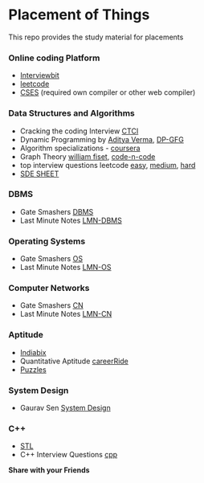 # Placement of Things

This repo provides the study material for placements

### Online coding Platform

- [Interviewbit]
- [leetcode]
- [CSES] (required own compiler or other web compiler)

### Data Structures and Algorithms

- Cracking the coding Interview [CTCI]
- Dynamic Programming by [Aditya Verma], [DP-GFG]
- Algorithm specializations - [coursera]
- Graph Theory [william fiset], [code-n-code]
- top interview questions leetcode [easy], [medium], [hard]
- [SDE SHEET]

### DBMS
- Gate Smashers [DBMS]
- Last Minute Notes [LMN-DBMS]

### Operating Systems
- Gate Smashers [OS]
- Last Minute Notes [LMN-OS]

### Computer Networks
- Gate Smashers [CN]
- Last Minute Notes [LMN-CN]

### Aptitude
- [Indiabix]
-  Quantitative Aptitude [careerRide] 
-  [Puzzles]

### System Design
- Gaurav Sen [System Design]

### C++
- [STL] 
- C++ Interview Questions [cpp]

**Share with your Friends**

[//]: # (These are reference links used in the body of this note and get stripped out when the markdown processor does its job. There is no need to format nicely because it shouldn't be seen. Thanks SO - http://stackoverflow.com/questions/4823468/store-comments-in-markdown-syntax)

   [Aditya Verma]: <https://www.youtube.com/playlist?list=PL_z_8CaSLPWekqhdCPmFohncHwz8TY2Go>
   [coursera]: <https://www.coursera.org/specializations/algorithms>
   [william fiset]: <https://www.youtube.com/playlist?list=PLDV1Zeh2NRsDGO4--qE8yH72HFL1Km93P>
   [code-n-code]: <https://www.youtube.com/playlist?list=PL2q4fbVm1Ik6DCzm9XZJbNwyHtHGclcEh>
   [DP-GFG]: <https://www.geeksforgeeks.org/overlapping-subproblems-property-in-dynamic-programming-dp-1/>
   [easy]: <https://leetcode.com/explore/featured/card/top-interview-questions-easy/>
   [medium]: <https://leetcode.com/explore/featured/card/top-interview-questions-medium/>
   [hard]: <https://leetcode.com/explore/interview/card/top-interview-questions-hard/>
   [DBMS]: <https://www.youtube.com/playlist?list=PLxCzCOWd7aiFAN6I8CuViBuCdJgiOkT2Y>
   [OS]: <https://www.youtube.com/playlist?list=PLxCzCOWd7aiGz9donHRrE9I3Mwn6XdP8p>
   [SDE SHEET]: <https://docs.google.com/document/d/1SM92efk8oDl8nyVw8NHPnbGexTS9W-1gmTEYfEurLWQ/edit>
   [CTCI]: <https://github.com/VaibhavSaraf/Placement-of-Things/raw/main/Data%20Structures%20%26%20Algorithms/Cracking%20the%20Coding%20Interview%2C%206th%20Edition%20189%20Programming%20Questions%20and%20Solutions.pdf>
   [CN]: <https://www.youtube.com/playlist?list=PLxCzCOWd7aiGFBD2-2joCpWOLUrDLvVV_>
   [LMN-CN]: <https://www.geeksforgeeks.org/last-minute-notes-computer-network/>
   [LMN-OS]: <https://www.geeksforgeeks.org/last-minute-notes-operating-systems/>
   [LMN-DBMS]: <https://www.geeksforgeeks.org/last-minute-notes-dbms/>
   [Indiabix]: <https://www.indiabix.com/>
   [careerRide]: <https://www.youtube.com/playlist?list=PLpyc33gOcbVA4qXMoQ5vmhefTruk5t9lt>
   [System Design]: <https://www.youtube.com/playlist?list=PLMCXHnjXnTnvo6alSjVkgxV-VH6EPyvoX>
   [STL]: <https://www.youtube.com/playlist?list=PLk6CEY9XxSIA-xo3HRYC3M0Aitzdut7AA>
   [cpp]: <https://www.youtube.com/playlist?list=PLk6CEY9XxSIDy8qVHZV-Nf-r9f2BkRZ6p>
   [Puzzles]: <https://www.geeksforgeeks.org/puzzles/>
   [Interviewbit]: <https://www.interviewbit.com/>
   [leetcode]: <https://leetcode.com/>
   [CSES]: <https://cses.fi/>
   
